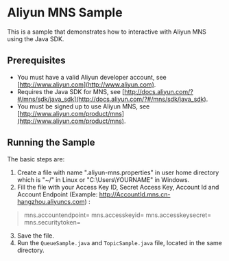 # Aliyun MNS Sample

This is a sample that demonstrates how to interactive with Aliyun MNS using the Java SDK.

## Prerequisites

* You must have a valid Aliyun developer account, see [http://www.aliyun.com](http://www.aliyun.com).
* Requires the Java SDK for MNS, see [http://docs.aliyun.com/?#/mns/sdk/java_sdk](http://docs.aliyun.com/?#/mns/sdk/java_sdk).
* You must be signed up to use Aliyun MNS, see [http://www.aliyun.com/product/mns](http://www.aliyun.com/product/mns).

## Running the Sample

The basic steps are:

1. Create a file with name ".aliyun-mns.properties" in user home directory which is "~/" in Linux or "C:\Users\YOURNAME\" in Windows.
2. Fill the file with your Access Key ID, Secret Access Key, Account Id and Account Endpoint (Example: http://AccountId.mns.cn-hangzhou.aliyuncs.com) :
> mns.accountendpoint=
> mns.accesskeyid=
> mns.accesskeysecret=
> mns.securitytoken=
3. Save the file.
4. Run the `QueueSample.java` and `TopicSample.java` file, located in the same directory.
